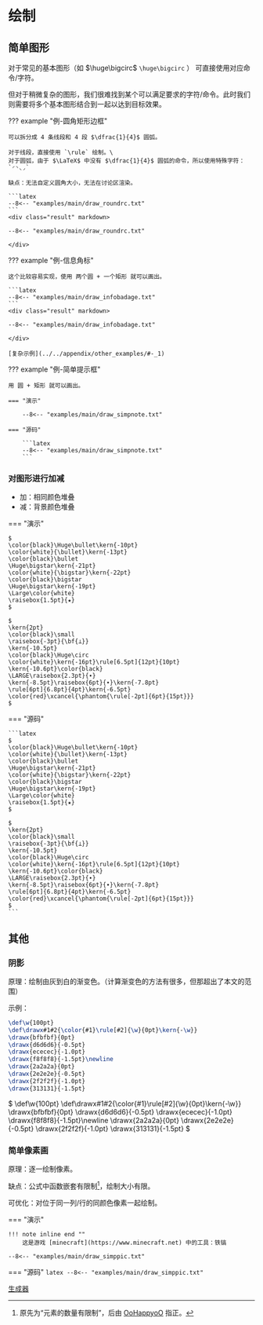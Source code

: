 # 绘制

## 简单图形

对于常见的基本图形（如 $\huge\bigcirc$ `\huge\bigcirc` ）
可直接使用对应命令/字符。

但对于稍微复杂的图形，我们很难找到某个可以满足要求的字符/命令。此时我们则需要将多个基本图形结合到一起以达到目标效果。

??? example "例-圆角矩形边框"

    可以拆分成 4 条线段和 4 段 $\dfrac{1}{4}$ 圆弧。

    对于线段，直接使用 `\rule` 绘制。\
    对于圆弧，由于 $\LaTeX$ 中没有 $\dfrac{1}{4}$ 圆弧的命令，所以使用特殊字符： `◜◝◟◞` 

    缺点：无法自定义圆角大小，无法在讨论区渲染。

    ```latex
    --8<-- "examples/main/draw_roundrc.txt"
    ```
    <div class="result" markdown>

    --8<-- "examples/main/draw_roundrc.txt"

    </div>
    
??? example "例-信息角标"

    这个比较容易实现，使用 两个圆 + 一个矩形 就可以画出。

    ```latex
    --8<-- "examples/main/draw_infobadage.txt"
    ```
    <div class="result" markdown>

    --8<-- "examples/main/draw_infobadage.txt"

    </div>

    [复杂示例](../../appendix/other_examples/#-_1)

??? example "例-简单提示框"

    用 圆 + 矩形 就可以画出。

    === "演示"

        --8<-- "examples/main/draw_simpnote.txt"

    === "源码"

        ```latex
        --8<-- "examples/main/draw_simpnote.txt"
        ```

### 对图形进行加减


- 加：相同颜色堆叠
- 减：背景颜色堆叠

=== "演示"

    $
    \color{black}\Huge\bullet\kern{-10pt}
    \color{white}{\bullet}\kern{-13pt}
    \color{black}\bullet
    \Huge\bigstar\kern{-21pt}
    \color{white}{\bigstar}\kern{-22pt}
    \color{black}\bigstar
    \Huge\bigstar\kern{-19pt}
    \Large\color{white}
    \raisebox{1.5pt}{★}
    $

    $
    \kern{2pt}
    \color{black}\small
    \raisebox{-3pt}{\bf{⊥}}
    \kern{-10.5pt}
    \color{black}\Huge\circ
    \color{white}\kern{-16pt}\rule[6.5pt]{12pt}{10pt}
    \kern{-10.6pt}\color{black}
    \LARGE\raisebox{2.3pt}{∙}
    \kern{-8.5pt}\raisebox{6pt}{∙}\kern{-7.8pt}
    \rule[6pt]{6.8pt}{4pt}\kern{-6.5pt}
    \color{red}\xcancel{\phantom{\rule[-2pt]{6pt}{15pt}}}
    $

=== "源码"

    ```latex
    $
    \color{black}\Huge\bullet\kern{-10pt}
    \color{white}{\bullet}\kern{-13pt}
    \color{black}\bullet
    \Huge\bigstar\kern{-21pt}
    \color{white}{\bigstar}\kern{-22pt}
    \color{black}\bigstar
    \Huge\bigstar\kern{-19pt}
    \Large\color{white}
    \raisebox{1.5pt}{★}
    $

    $
    \kern{2pt}
    \color{black}\small
    \raisebox{-3pt}{\bf{⊥}}
    \kern{-10.5pt}
    \color{black}\Huge\circ
    \color{white}\kern{-16pt}\rule[6.5pt]{12pt}{10pt}
    \kern{-10.6pt}\color{black}
    \LARGE\raisebox{2.3pt}{∙}
    \kern{-8.5pt}\raisebox{6pt}{∙}\kern{-7.8pt}
    \rule[6pt]{6.8pt}{4pt}\kern{-6.5pt}
    \color{red}\xcancel{\phantom{\rule[-2pt]{6pt}{15pt}}}
    $
    ```

## 其他
  
### 阴影
      
原理：绘制由灰到白的渐变色。（计算渐变色的方法有很多，但那超出了本文的范围）

示例：

```latex
\def\w{100pt}
\def\drawx#1#2{\color{#1}\rule[#2]{\w}{0pt}\kern{-\w}}
\drawx{bfbfbf}{0pt}
\drawx{d6d6d6}{-0.5pt}
\drawx{ececec}{-1.0pt}
\drawx{f8f8f8}{-1.5pt}\newline
\drawx{2a2a2a}{0pt}
\drawx{2e2e2e}{-0.5pt}
\drawx{2f2f2f}{-1.0pt}
\drawx{313131}{-1.5pt}
```
<div class="result" markdown>
$
\def\w{100pt}
\def\drawx#1#2{\color{#1}\rule[#2]{\w}{0pt}\kern{-\w}}
\drawx{bfbfbf}{0pt}
\drawx{d6d6d6}{-0.5pt}
\drawx{ececec}{-1.0pt}
\drawx{f8f8f8}{-1.5pt}\newline
\drawx{2a2a2a}{0pt}
\drawx{2e2e2e}{-0.5pt}
\drawx{2f2f2f}{-1.0pt}
\drawx{313131}{-1.5pt}
$
</div>

### 简单像素画
  
原理：逐一绘制像素。

缺点：公式中函数嵌套有限制[^1]，绘制大小有限。

可优化：对位于同一列/行的同颜色像素一起绘制。

[^1]: 原先为“元素的数量有限制”，后由 [OoHappyoO](https://www.luogu.com.cn/user/191252) 指正。

=== "演示"

    !!! note inline end ""
        这是游戏 [minecraft](https://www.minecraft.net) 中的工具：铁镐

    --8<-- "examples/main/draw_simppic.txt"

=== "源码"
    ```latex
    --8<-- "examples/main/draw_simppic.txt"
    ```

[生成器](../../appendix/other_examples/#-)
